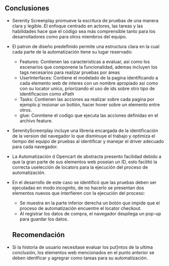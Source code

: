 

## **Conclusiones**

* Serenity Screenplay promueve la escritura de pruebas de una manera clara y legible. El enfoque centrado en  actores, las tareas y las habilidades hace que el código sea más comprensible tanto para los desarrolladores como para otros miembros del equipo.
* El patron de diseño predefinido permite una estructura clara en la cual cada parte de la automatización tiene su lugar reservado:
    * Features: Contienen las caracteristicas a evaluar, así como los escenarios que componene la funcionalidad, ademas incluyen los tags necesarios para realizar pruebas por áreas
    * UserInterfaces: Contiene el modelado de la pagina identificando a cada elemento web de interes con un nombre apropiado asi como con su locator unico, priorizando el uso de ids sobre otro tipo de identificacion como xPath
    * Tasks: Contienen las acciones aa realizar sobre cada pagina por ejemplo p´resionar un bottón, hacer hover sobre un elemento entre otros.
    * glue: Conntiene el codigo que ejecuta las acciones definidas en el archivo feature.
* SerenityScreenplay incluye una libreria encargada de la identificación de la version del navegador lo que disminuye el trabajo y optimiza el tiempo del equipo de pruebas al identificar y manejar el driver adecuado para cada navegador.
* La Automatización d Opencart de abstracta presento facilidad debido a que la gran parte de sus elementos web poseian un ID, esto facilitó la correcta uselección de locators para la ejecución del proceso de automatización.
* En el desarrollo de este caso se identificó  que las pruebas deben ser ejecutadas en modo incognito, de no hacerlo se presentan dos elementos nuevos que interfieren con la ejecución del proceso:
    * Se muestra en la parte inferior derecha un botón que impide que el proceso de automatización encuentre el locator checkout.
    * Al registrar los datos de compra, el navegador despliega un pop-up para guardar los datos.
 
  ## **Recomendación**
* Si la historia de usuario necesitase evaluar los put}ntos de la ultima conclusión, los elementos web mencionados en el punto anterior se deben identficar y agregrar como tareas para su automatización.
